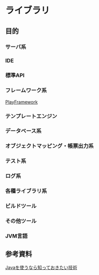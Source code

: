 # ライブラリ

## 目的


### サーバ系

### IDE

### 標準API

### フレームワーク系
[PlayFramework](doc/PlayFramework.md)
### テンプレートエンジン

### データベース系

### オブジェクトマッピング・帳票出力系

### テスト系

### ログ系

### 各種ライブラリ系

### ビルドツール

### その他ツール

### JVM言語

## 参考資料
[Javaを使うなら知っておきたい技術](https://qiita.com/disc99/items/727b51dbe737602a5c91)
